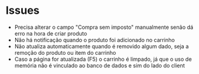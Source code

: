 # Issues

+ Precisa alterar o campo "Compra sem imposto" manualmente senão dá erro na hora de criar produto
+ Não há notificação quando o produto foi adicionado no carrinho
+ Não atualiza automaticamente quando é removido algum dado, seja a remoção do produto ou item do carrinho
+ Caso a página for atualizada (F5) o carrinho é limpado, já que o uso de memória não é vinculado ao banco de dados e sim do lado do client
